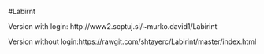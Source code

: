 #Labirnt
<p>Version with login: http://www2.scptuj.si/~murko.david1/Labirint</p>
<p>Version without login:https://rawgit.com/shtayerc/Labirint/master/index.html</p>

